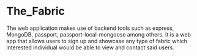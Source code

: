 # The_Fabric
The web application makes use of backend tools such as express, MongoDB, passport, passport-local-mongoose among others.
It is a web app that allows users to sign up and showcase any type of fabric which interested individual would be able to view and contact said users.

